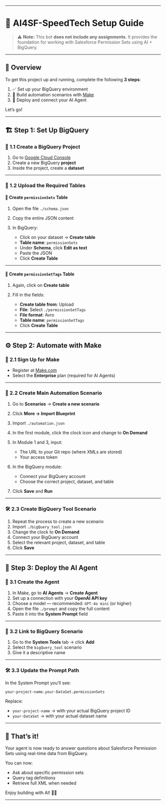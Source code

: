 
---

# 🚀 AI4SF-SpeedTech Setup Guide

> ⚠️ **Note:**
> This bot **does not include any assignments**. It provides the foundation for working with Salesforce Permission Sets using AI + BigQuery.

---

## 📌 Overview

To get this project up and running, complete the following **3 steps**:

1. ✅ Set up your BigQuery environment
2. 🔄 Build automation scenarios with [Make](https://www.make.com/)
3. 🧠 Deploy and connect your AI Agent

Let’s go!

---

## 🏗️ Step 1: Set Up BigQuery

### 📁 1.1 Create a BigQuery Project

1. Go to [Google Cloud Console](https://console.cloud.google.com/)
2. Create a new BigQuery **project**
3. Inside the project, create a **dataset**

---

### 📂 1.2 Upload the Required Tables

#### 🔹 Create `permissionSets` Table

1. Open the file `./schema.json`
2. Copy the entire JSON content
3. In BigQuery:

   * Click on your dataset → **Create table**
   * **Table name**: `permissionSets`
   * Under **Schema**, click **Edit as text**
   * Paste the JSON
   * Click **Create Table**

---

#### 🔸 Create `permissionSetTags` Table

1. Again, click on **Create table**
2. Fill in the fields:

   * **Create table from**: Upload
   * **File**: Select `./permissionSetTags`
   * **File format**: Avro
   * **Table name**: `permissionSetTags`
   * Click **Create Table**

---

## ⚙️ Step 2: Automate with Make

### 📝 2.1 Sign Up for Make

* Register at [Make.com](https://www.make.com/en/pricing)
* Select the **Enterprise** plan (required for AI Agents)

---

### 🔧 2.2 Create Main Automation Scenario

1. Go to **Scenarios** → **Create a new scenario**
2. Click **More → Import Blueprint**
3. Import `./automation.json`
4. In the first module, click the clock icon and change to **On Demand**
5. In Module 1 and 3, input:

   * The URL to your Git repo (where XMLs are stored)
   * Your access token
6. In the BigQuery module:

   * Connect your BigQuery account
   * Choose the correct project, dataset, and table
7. Click **Save** and **Run**

---

### 🛠️ 2.3 Create BigQuery Tool Scenario

1. Repeat the process to create a new scenario
2. Import `./bigQuery_tool.json`
3. Change the clock to **On Demand**
4. Connect your BigQuery account
5. Select the relevant project, dataset, and table
6. Click **Save**

---

## 🤖 Step 3: Deploy the AI Agent

### 🧠 3.1 Create the Agent

1. In Make, go to **AI Agents** → **Create Agent**
2. Set up a connection with your **OpenAI API key**
3. Choose a model — recommended: `GPT-4o mini` (or higher)
4. Open the file `./prompt` and copy the full content
5. Paste it into the **System Prompt** field

---

### 🔗 3.2 Link to BigQuery Scenario

1. Go to the **System Tools** tab → click **Add**
2. Select the `bigQuery_tool` scenario
3. Give it a descriptive name

---

### 🛠️ 3.3 Update the Prompt Path

In the System Prompt you’ll see:

```text
your-project-name.your-DataSet.permissionSets
```

Replace:

* `your-project-name` → with your actual BigQuery project ID
* `your-DataSet` → with your actual dataset name

---

## 🎉 That’s it!

Your agent is now ready to answer questions about Salesforce Permission Sets using real-time data from BigQuery.

You can now:

* Ask about specific permission sets
* Query tag definitions
* Retrieve full XML when needed

Enjoy building with AI! 🤖✨

---
